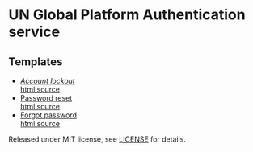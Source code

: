 # UN Global Platform Authentication service

## Templates
- *[Account lockout](https://unglobalplatform.github.io/okta-templates/email-account-lockout.html)*<br />
  [html source](email-account-lockout.html)
- [Password reset](https://unglobalplatform.github.io/okta-templates/email-account-password-reset-en.html)<br />
  [html source](email-account-password-reset-en.html)
- [Forgot password](https://unglobalplatform.github.io/okta-templates/email-forgot-password.html)<br />
  [html source](email-forgot-password.html)

Released under MIT license, see [LICENSE](LICENSE.md) for details.
